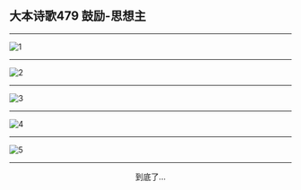 
## 大本诗歌479 鼓励-思想主
        
<div id="aplayer0"></div>

---

<img alt="1" data-original="https://cdn.jsdelivr.net/gh/k34869/shi/data/d0478/1">

---

<img alt="2" data-original="https://cdn.jsdelivr.net/gh/k34869/shi/data/d0478/2">

---

<img alt="3" data-original="https://cdn.jsdelivr.net/gh/k34869/shi/data/d0478/3">

---

<img alt="4" data-original="https://cdn.jsdelivr.net/gh/k34869/shi/data/d0478/4">

---

<img alt="5" data-original="https://cdn.jsdelivr.net/gh/k34869/shi/data/d0478/5">

---

<p style="text-align: center">到底了...</p>

<script src="/js/dist-view.js"></script>

<script>
MAIN.id = 'd0478';
        
const ap0 = new APlayer({
    container: document.getElementById('aplayer0'),
    volume: 1,
    loop: 'none',
    preload: 'none',
    audio: [{
        name: '大本诗歌479.mp3',
        artist: '大本诗歌',
        url: 'https://res.wx.qq.com/voice/getvoice?mediaid=MzI0NTk3MDM5M18yMjQ3NDkzNDYy',
        cover: '/favicon'
    }]
});
</script>
